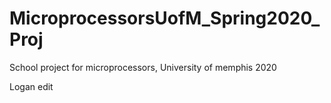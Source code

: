 # MicroprocessorsUofM_Spring2020_Proj
School project for microprocessors, University of memphis 2020


Logan edit